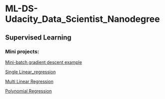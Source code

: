 # ML-DS-Udacity_Data_Scientist_Nanodegree

## Supervised Learning

### Mini projects:

[Mini-batch gradient descent example](https://github.com/dylan-shao/ML-DS-Udacity_Data_Scientist_Nanodegree/tree/master/Mini-batch_example)

[Single Linear_regression](https://github.com/dylan-shao/ML-DS-Udacity_Data_Scientist_Nanodegree/tree/master/LinearRegression_singleVariable)

[Multi Linear Regression](https://github.com/dylan-shao/ML-DS-Udacity_Data_Scientist_Nanodegree/tree/master/LinearRegression_multiVariables)

[Polynomial Regression](https://github.com/dylan-shao/ML-DS-Udacity_Data_Scientist_Nanodegree/tree/master/PolynomialRegression)
